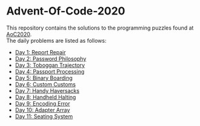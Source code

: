 # Advent-Of-Code-2020
This repository contains the solutions to the programming puzzles found at [AoC2020](https://adventofcode.com/2020).  
The daily problems are listed as follows:
* [Day 1: Report Repair](./Day1/) 
* [Day 2: Password Philosophy](./Day2/)
* [Day 3: Toboggan Trajectory](./Day3/)
* [Day 4: Passport Processing](./Day4/)
* [Day 5: Binary Boarding](./Day5/)
* [Day 6: Custom Customs](./Day6/)
* [Day 7: Handy Haversacks](./Day7/)
* [Day 8: Handheld Halting](./Day8/)
* [Day 9: Encoding Error](./Day9/)
* [Day 10: Adapter Array](./Day10/)
* [Day 11: Seating System](./Day11/)